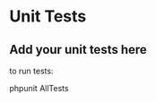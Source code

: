 Unit Tests
==========

Add your unit tests here
------------------------

to run tests:

phpunit AllTests
